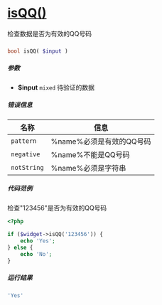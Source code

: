 [isQQ()](http://twinh.github.com/widget/api/isQQ)
=================================================

检查数据是否为有效的QQ号码

### 
```php
bool isQQ( $input )
```

##### 参数
* **$input** `mixed` 待验证的数据


##### 错误信息
| **名称**              | **信息**                                                       | 
|-----------------------|----------------------------------------------------------------|
| `pattern`             | %name%必须是有效的QQ号码                                       |
| `negative`            | %name%不能是QQ号码                                             |
| `notString`           | %name%必须是字符串                                             |


##### 代码范例
检查"123456"是否为有效的QQ号码
```php
<?php
 
if ($widget->isQQ('123456')) {
    echo 'Yes';
} else {
    echo 'No';
}
```
##### 运行结果
```php
'Yes'
```
